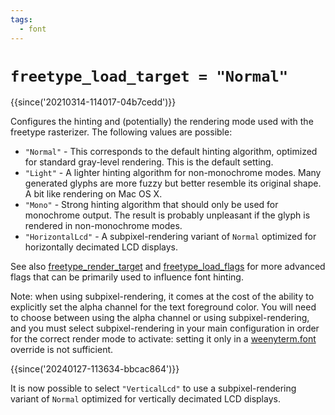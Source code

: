 ```yaml
---
tags:
  - font
---
```

# `freetype_load_target = "Normal"`

{{since('20210314-114017-04b7cedd')}}

Configures the hinting and (potentially) the rendering mode used with the
freetype rasterizer.  The following values are possible:

* `"Normal"` - This corresponds to the default hinting algorithm, optimized for standard gray-level rendering.  This is the default setting.
* `"Light"` -  A lighter hinting algorithm for non-monochrome modes. Many
  generated glyphs are more fuzzy but better resemble its
  original shape. A bit like rendering on Mac OS X.
* `"Mono"` - Strong hinting algorithm that should only be used for
  monochrome output. The result is probably unpleasant if the
  glyph is rendered in non-monochrome modes.
* `"HorizontalLcd"` - A subpixel-rendering variant of `Normal` optimized for horizontally decimated LCD displays.

See also [freetype_render_target](freetype_render_target.md) and
[freetype_load_flags](freetype_load_flags.md) for more advanced flags that can
be primarily used to influence font hinting.

Note: when using subpixel-rendering, it comes at the cost of the ability to
explicitly set the alpha channel for the text foreground color. You will need
to choose between using the alpha channel or using subpixel-rendering, and you
must select subpixel-rendering in your main configuration in order for the
correct render mode to activate: setting it only in a
[weenyterm.font](../weenyterm/font.md) override is not sufficient.


{{since('20240127-113634-bbcac864')}}

It is now possible to select `"VerticalLcd"` to use a subpixel-rendering
variant of `Normal` optimized for vertically decimated LCD displays.
